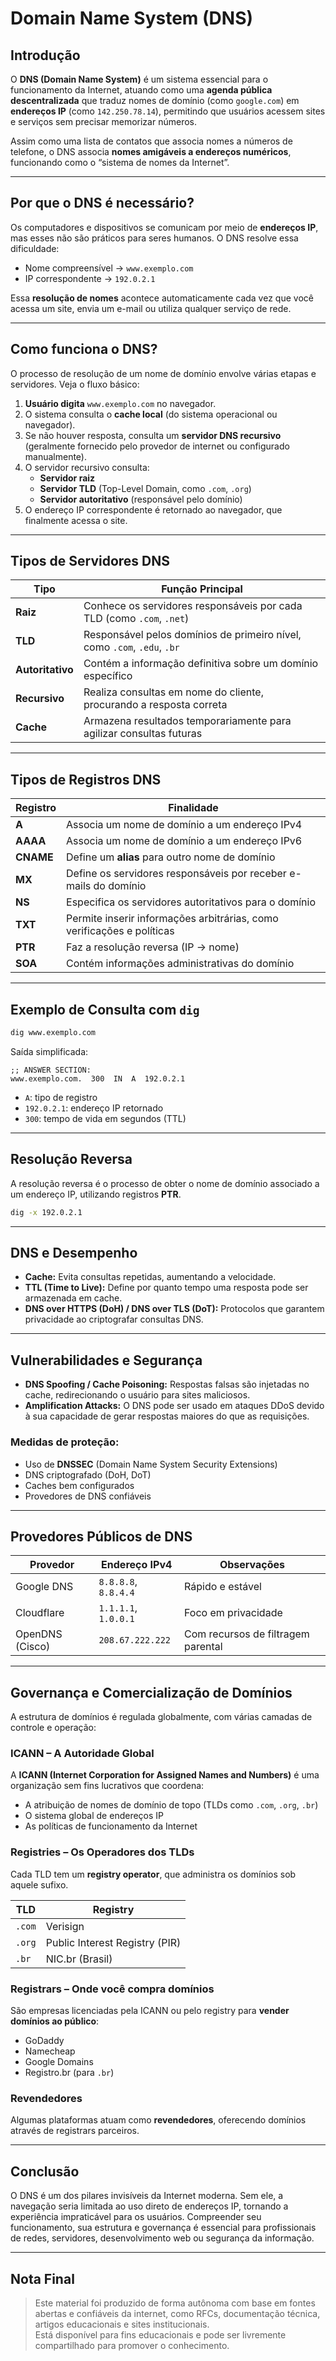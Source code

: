 # Domain Name System (DNS)

## Introdução

O **DNS (Domain Name System)** é um sistema essencial para o funcionamento da Internet, atuando como uma **agenda pública descentralizada** que traduz nomes de domínio (como `google.com`) em **endereços IP** (como `142.250.78.14`), permitindo que usuários acessem sites e serviços sem precisar memorizar números.

Assim como uma lista de contatos que associa nomes a números de telefone, o DNS associa **nomes amigáveis a endereços numéricos**, funcionando como o “sistema de nomes da Internet”.

---

## Por que o DNS é necessário?

Os computadores e dispositivos se comunicam por meio de **endereços IP**, mas esses não são práticos para seres humanos. O DNS resolve essa dificuldade:

- Nome compreensível → `www.exemplo.com`
- IP correspondente → `192.0.2.1`

Essa **resolução de nomes** acontece automaticamente cada vez que você acessa um site, envia um e-mail ou utiliza qualquer serviço de rede.

---

## Como funciona o DNS?

O processo de resolução de um nome de domínio envolve várias etapas e servidores. Veja o fluxo básico:

1. **Usuário digita** `www.exemplo.com` no navegador.
2. O sistema consulta o **cache local** (do sistema operacional ou navegador).
3. Se não houver resposta, consulta um **servidor DNS recursivo** (geralmente fornecido pelo provedor de internet ou configurado manualmente).
4. O servidor recursivo consulta:
   - **Servidor raiz**
   - **Servidor TLD** (Top-Level Domain, como `.com`, `.org`)
   - **Servidor autoritativo** (responsável pelo domínio)
5. O endereço IP correspondente é retornado ao navegador, que finalmente acessa o site.

---

## Tipos de Servidores DNS

| Tipo             | Função Principal                                                         |
| ---------------- | ------------------------------------------------------------------------ |
| **Raiz**         | Conhece os servidores responsáveis por cada TLD (como `.com`, `.net`)    |
| **TLD**          | Responsável pelos domínios de primeiro nível, como `.com`, `.edu`, `.br` |
| **Autoritativo** | Contém a informação definitiva sobre um domínio específico               |
| **Recursivo**    | Realiza consultas em nome do cliente, procurando a resposta correta      |
| **Cache**        | Armazena resultados temporariamente para agilizar consultas futuras      |

---

## Tipos de Registros DNS

| Registro  | Finalidade                                                             |
| --------- | ---------------------------------------------------------------------- |
| **A**     | Associa um nome de domínio a um endereço IPv4                          |
| **AAAA**  | Associa um nome de domínio a um endereço IPv6                          |
| **CNAME** | Define um **alias** para outro nome de domínio                         |
| **MX**    | Define os servidores responsáveis por receber e-mails do domínio       |
| **NS**    | Especifica os servidores autoritativos para o domínio                  |
| **TXT**   | Permite inserir informações arbitrárias, como verificações e políticas |
| **PTR**   | Faz a resolução reversa (IP → nome)                                    |
| **SOA**   | Contém informações administrativas do domínio                          |

---

## Exemplo de Consulta com `dig`

```bash
dig www.exemplo.com
```

Saída simplificada:

```
;; ANSWER SECTION:
www.exemplo.com.  300  IN  A  192.0.2.1
```

- `A`: tipo de registro
- `192.0.2.1`: endereço IP retornado
- `300`: tempo de vida em segundos (TTL)

---

## Resolução Reversa

A resolução reversa é o processo de obter o nome de domínio associado a um endereço IP, utilizando registros **PTR**.

```bash
dig -x 192.0.2.1
```

---

## DNS e Desempenho

- **Cache:** Evita consultas repetidas, aumentando a velocidade.
- **TTL (Time to Live):** Define por quanto tempo uma resposta pode ser armazenada em cache.
- **DNS over HTTPS (DoH) / DNS over TLS (DoT):** Protocolos que garantem privacidade ao criptografar consultas DNS.

---

## Vulnerabilidades e Segurança

- **DNS Spoofing / Cache Poisoning:** Respostas falsas são injetadas no cache, redirecionando o usuário para sites maliciosos.
- **Amplification Attacks:** O DNS pode ser usado em ataques DDoS devido à sua capacidade de gerar respostas maiores do que as requisições.

### Medidas de proteção:

- Uso de **DNSSEC** (Domain Name System Security Extensions)
- DNS criptografado (DoH, DoT)
- Caches bem configurados
- Provedores de DNS confiáveis

---

## Provedores Públicos de DNS

| Provedor        | Endereço IPv4        | Observações                        |
| --------------- | -------------------- | ---------------------------------- |
| Google DNS      | `8.8.8.8`, `8.8.4.4` | Rápido e estável                   |
| Cloudflare      | `1.1.1.1`, `1.0.0.1` | Foco em privacidade                |
| OpenDNS (Cisco) | `208.67.222.222`     | Com recursos de filtragem parental |

---

## Governança e Comercialização de Domínios

A estrutura de domínios é regulada globalmente, com várias camadas de controle e operação:

### ICANN – A Autoridade Global

A **ICANN (Internet Corporation for Assigned Names and Numbers)** é uma organização sem fins lucrativos que coordena:

- A atribuição de nomes de domínio de topo (TLDs como `.com`, `.org`, `.br`)
- O sistema global de endereços IP
- As políticas de funcionamento da Internet

### Registries – Os Operadores dos TLDs

Cada TLD tem um **registry operator**, que administra os domínios sob aquele sufixo.

| TLD    | Registry                       |
| ------ | ------------------------------ |
| `.com` | Verisign                       |
| `.org` | Public Interest Registry (PIR) |
| `.br`  | NIC.br (Brasil)                |

### Registrars – Onde você compra domínios

São empresas licenciadas pela ICANN ou pelo registry para **vender domínios ao público**:

- GoDaddy
- Namecheap
- Google Domains
- Registro.br (para `.br`)

### Revendedores

Algumas plataformas atuam como **revendedores**, oferecendo domínios através de registrars parceiros.

---

## Conclusão

O DNS é um dos pilares invisíveis da Internet moderna. Sem ele, a navegação seria limitada ao uso direto de endereços IP, tornando a experiência impraticável para os usuários. Compreender seu funcionamento, sua estrutura e governança é essencial para profissionais de redes, servidores, desenvolvimento web ou segurança da informação.

---

## Nota Final

> Este material foi produzido de forma autônoma com base em fontes abertas e confiáveis da internet, como RFCs, documentação técnica, artigos educacionais e sites institucionais.  
> Está disponível para fins educacionais e pode ser livremente compartilhado para promover o conhecimento.
